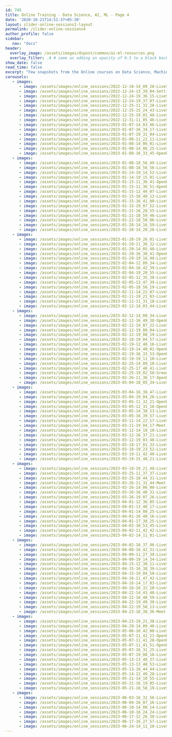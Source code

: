 ```yaml
---
id: 745    
title: Online Training - Data Science, AI, ML - Page 4
date: '2020-10-21T14:51:37+05:30'
layout: slider-online-sessions2-layout      
permalink: /slider-online-sessions4
author_profile: false
sidebar:
   nav: "docs"
header:
  overlay_image: /assets/images/dspost/common/ai-ml-resources.png
  overlay_filter: .4 # same as adding an opacity of 0.5 to a black background
show_date: false
read_time: false
excerpt: "Few snapshots from the Online courses on Data Science, Machine Learning, Deep Learning, NLP, Project Management, Agile Management. 2000+ learners, 400+ sessions, 1600+ Hours. Learners across the Glove."
carousels:
   - images: 
      - image: /assets/images/online_sessions/2022-12-18-14_09_28-LiveSession-upGrad.png
      - image: /assets/images/online_sessions/2022-12-24-13_39_04-Settings.png
      - image: /assets/images/online_sessions/2022-12-24-19_36_15-LiveSession-upGrad.png
      - image: /assets/images/online_sessions/2022-12-24-19_37_07-LiveSession-upGrad.png
      - image: /assets/images/online_sessions/2022-12-25-11_32_28-LiveSession-upGrad.png
      - image: /assets/images/online_sessions/2022-12-25-15_24_43-LiveSession-upGrad.png
      - image: /assets/images/online_sessions/2022-12-25-19_01_48-LiveSession-upGrad.png
      - image: /assets/images/online_sessions/2022-12-31-11_05_46-LiveSession-upGrad.png
      - image: /assets/images/online_sessions/2023-01-07-14_03_46-LiveSession-upGrad.jpg
      - image: /assets/images/online_sessions/2023-01-07-16_34_17-LiveSession-upGrad.jpg
      - image: /assets/images/online_sessions/2023-01-07-19_31_04-LiveSession-upGrad.jpg
      - image: /assets/images/online_sessions/2023-01-08-11_22_11-LiveSession-upGrad.jpg
      - image: /assets/images/online_sessions/2023-01-08-14_06_01-LiveSession-upGrad.jpg
      - image: /assets/images/online_sessions/2023-01-08-14_06_25-LiveSession-upGrad.jpg
      - image: /assets/images/online_sessions/2023-01-08-16_33_45-OpenBoard.jpg
   - images: 
      - image: /assets/images/online_sessions/2023-01-08-18_56_49-LiveSession-upGrad.jpg
      - image: /assets/images/online_sessions/2023-01-08-18_56_56-LiveSession-upGrad.jpg
      - image: /assets/images/online_sessions/2023-01-14-19_14_52-LiveSession-upGrad.jpg
      - image: /assets/images/online_sessions/2023-01-14-19_15_01-LiveSession-upGrad.jpg
      - image: /assets/images/online_sessions/2023-01-15-11_36_41-OpenBoard.jpg
      - image: /assets/images/online_sessions/2023-01-15-11_36_51-OpenBoard.jpg
      - image: /assets/images/online_sessions/2023-01-15-12_44_07-LiveSession-upGrad.jpg
      - image: /assets/images/online_sessions/2023-01-15-16_40_13-LiveSession-upGrad.jpg
      - image: /assets/images/online_sessions/2023-01-15-16_41_00-LiveSession-upGrad.jpg
      - image: /assets/images/online_sessions/2023-01-15-19_07_52-LiveSession-upGrad.jpg
      - image: /assets/images/online_sessions/2023-01-21-16_28_55-LiveSession-upGrad.jpg
      - image: /assets/images/online_sessions/2023-01-21-18_59_46-LiveSession-upGrad.jpg
      - image: /assets/images/online_sessions/2023-01-22-18_50_06-LiveSession-upGrad.jpg
      - image: /assets/images/online_sessions/2023-01-28-14_16_59-LiveSession-upGrad.jpg
      - image: /assets/images/online_sessions/2023-01-28-14_20_26-LiveSession-upGrad.jpg
   - images: 
      - image: /assets/images/online_sessions/2023-01-28-19_26_01-LiveSession-upGrad.jpg
      - image: /assets/images/online_sessions/2023-01-29-11_36_32-LiveSession-upGrad.jpg
      - image: /assets/images/online_sessions/2023-01-29-14_05_48-LiveSession-upGrad.jpg
      - image: /assets/images/online_sessions/2023-01-29-16_30_41-OpenBoard.jpg
      - image: /assets/images/online_sessions/2023-01-29-19_16_40-LiveSession-upGrad.jpg
      - image: /assets/images/online_sessions/2023-02-04-12_09_34-LiveSession-upGrad.jpg
      - image: /assets/images/online_sessions/2023-02-04-16_42_39-LiveSession-upGrad.jpg
      - image: /assets/images/online_sessions/2023-02-04-19_20_55-LiveSession-upGrad.jpg
      - image: /assets/images/online_sessions/2023-02-05-12_35_38-LiveSession-upGrad.jpg
      - image: /assets/images/online_sessions/2023-02-05-13_47_39-LiveSession-upGrad.jpg
      - image: /assets/images/online_sessions/2023-02-05-18_56_19-LiveSession-upGrad.jpg
      - image: /assets/images/online_sessions/2023-02-11-14_22_07-LiveSession-upGrad.jpg
      - image: /assets/images/online_sessions/2023-02-11-19_21_03-LiveSession-upGrad.jpg
      - image: /assets/images/online_sessions/2023-02-12-11_31_18-LiveSession-upGrad.jpg
      - image: /assets/images/online_sessions/2023-02-12-14_03_44-LiveSession-upGrad.jpg
   - images: 
      - image: /assets/images/online_sessions/2023-02-12-14_09_34-LiveSession-upGrad.jpg
      - image: /assets/images/online_sessions/2023-02-12-16_49_30-OpenBoard.jpg
      - image: /assets/images/online_sessions/2023-02-12-19_07_22-LiveSession-upGrad.jpg
      - image: /assets/images/online_sessions/2023-02-12-19_08_04-LiveSession-upGrad.jpg
      - image: /assets/images/online_sessions/2023-02-12-19_08_19-LiveSession-upGrad.jpg
      - image: /assets/images/online_sessions/2023-02-18-19_04_57-LiveSession-upGrad-Brave.jpg
      - image: /assets/images/online_sessions/2023-02-19-12_40_16-LiveSession-upGrad-Brave.jpg
      - image: /assets/images/online_sessions/2023-02-19-14_40_01-OpenBoard.jpg
      - image: /assets/images/online_sessions/2023-02-19-16_33_53-OpenBoard.jpg
      - image: /assets/images/online_sessions/2023-02-19-19_11_10-LiveSession-upGrad-Brave.jpg
      - image: /assets/images/online_sessions/2023-02-25-14_09_18-LiveSession-upGrad.png
      - image: /assets/images/online_sessions/2023-02-25-17_48_41-LiveSession-upGrad.png
      - image: /assets/images/online_sessions/2023-02-25-19_02_58-Greenshot.png
      - image: /assets/images/online_sessions/2023-02-26-11_36_17-OpenBoard.png
      - image: /assets/images/online_sessions/2023-03-04-10_05_34-LiveSession-upGrad.png
   - images: 
      - image: /assets/images/online_sessions/2023-03-04-16_38_47-LiveSession-upGrad.png
      - image: /assets/images/online_sessions/2023-03-04-19_04_26-LiveSession-upGrad.png
      - image: /assets/images/online_sessions/2023-03-05-11_32_21-OpenBoard.png
      - image: /assets/images/online_sessions/2023-03-05-12_31_16-OpenBoard.png
      - image: /assets/images/online_sessions/2023-03-05-14_38_53-LiveSession-upGrad.png
      - image: /assets/images/online_sessions/2023-03-05-16_39_57-LiveSession-upGrad.png
      - image: /assets/images/online_sessions/2023-03-11-14_22_17-LiveSession-upGrad.png
      - image: /assets/images/online_sessions/2023-03-11-19_04_17-Meet-jum-ugrn-iqg.png
      - image: /assets/images/online_sessions/2023-03-12-14_18_18-LiveSession-upGrad.png
      - image: /assets/images/online_sessions/2023-03-12-16_37_21-LiveSession-upGrad.png
      - image: /assets/images/online_sessions/2023-03-12-19_03_48-LiveSession-upGrad.png
      - image: /assets/images/online_sessions/2023-03-18-17_01_33-LiveSession-upGrad.png
      - image: /assets/images/online_sessions/2023-03-18-19_23_52-LiveSession-upGrad.png
      - image: /assets/images/online_sessions/2023-03-19-11_42_40-LiveSession-upGrad.png
      - image: /assets/images/online_sessions/2023-03-19-15_48_21-LiveSession-upGrad.png
   - images: 
      - image: /assets/images/online_sessions/2023-03-19-19_21_48-LiveSession-upGrad.png
      - image: /assets/images/online_sessions/2023-03-25-11_37_37-LiveSession-upGrad.png
      - image: /assets/images/online_sessions/2023-03-25-16_44_31-LiveSession-upGrad.png
      - image: /assets/images/online_sessions/2023-03-26-11_31_44-Meet-ouy-esgx-pnt.png
      - image: /assets/images/online_sessions/2023-03-26-14_06_00-LiveSession-upGrad.png
      - image: /assets/images/online_sessions/2023-03-26-16_40_31-LiveSession-upGrad.png
      - image: /assets/images/online_sessions/2023-03-26-19_07_26-LiveSession-upGrad.png
      - image: /assets/images/online_sessions/2023-04-01-12_36_05-LiveSession-upGrad.png
      - image: /assets/images/online_sessions/2023-04-01-13_40_17-LiveSession-upGrad.png
      - image: /assets/images/online_sessions/2023-04-01-14_08_25-LiveSession-upGrad.png
      - image: /assets/images/online_sessions/2023-04-01-16_40_16-LiveSession-upGrad.png
      - image: /assets/images/online_sessions/2023-04-01-17_38_25-LiveSession-upGrad.png
      - image: /assets/images/online_sessions/2023-04-02-10_53_45-LiveSession-upGrad.png
      - image: /assets/images/online_sessions/2023-04-02-11_42_42-LiveSession-upGrad.png
      - image: /assets/images/online_sessions/2023-04-02-14_11_01-LiveSession-upGrad.png
   - images: 
      - image: /assets/images/online_sessions/2023-04-02-16_37_46-LiveSession-upGrad.png
      - image: /assets/images/online_sessions/2023-04-08-16_42_31-LiveSession-upGrad.png
      - image: /assets/images/online_sessions/2023-04-09-11_27_38-LiveSession-upGrad.png
      - image: /assets/images/online_sessions/2023-04-09-19_14_34-LiveSession-upGrad.png
      - image: /assets/images/online_sessions/2023-04-15-12_38_11-LiveSession-upGrad.png
      - image: /assets/images/online_sessions/2023-04-15-16_38_39-LiveSession-upGrad.png
      - image: /assets/images/online_sessions/2023-04-15-19_04_58-LiveSession-upGrad.png
      - image: /assets/images/online_sessions/2023-04-16-11_47_42-LiveSession-upGrad.png
      - image: /assets/images/online_sessions/2023-04-16-14_17_03-LiveSession-upGrad.png
      - image: /assets/images/online_sessions/2023-04-16-16_32_10-LiveSession-upGrad.png
      - image: /assets/images/online_sessions/2023-04-22-14_43_40-LiveSession-upGrad.png
      - image: /assets/images/online_sessions/2023-04-22-16_40_59-LiveSession-upGrad.png
      - image: /assets/images/online_sessions/2023-04-22-19_49_30-LiveSession-upGrad.png
      - image: /assets/images/online_sessions/2023-04-22-19_50_13-LiveSession-upGrad.png
      - image: /assets/images/online_sessions/2023-04-23-16_38_36-Meet-qvu-gjwx-nyy.png
   - images: 
      - image: /assets/images/online_sessions/2023-04-23-19_21_38-LiveSession-upGrad.png
      - image: /assets/images/online_sessions/2023-04-29-14_09_40-LiveSession-upGrad.png
      - image: /assets/images/online_sessions/2023-05-06-16_42_00-LiveSession-upGrad.png
      - image: /assets/images/online_sessions/2023-05-07-11_41_21-OpenBoard.png
      - image: /assets/images/online_sessions/2023-05-07-11_41_28-OpenBoard.png
      - image: /assets/images/online_sessions/2023-05-07-11_41_51-OpenBoard.png
      - image: /assets/images/online_sessions/2023-05-07-16_31_25-LiveSession-upGrad.png
      - image: /assets/images/online_sessions/2023-05-07-19_08_18-LiveSession-upGrad.png
      - image: /assets/images/online_sessions/2023-05-13-13_48_37-LiveSession-upGrad.png
      - image: /assets/images/online_sessions/2023-05-13-13_48_53-LiveSession-upGrad.png
      - image: /assets/images/online_sessions/2023-05-13-16_44_44-LiveSession-upGrad.png
      - image: /assets/images/online_sessions/2023-05-14-12_49_28-LiveSession-upGrad.png
      - image: /assets/images/online_sessions/2023-05-21-14_10_55-LiveSession-upGrad.png
      - image: /assets/images/online_sessions/2023-05-21-16_19_05-LiveSession-upGrad.png
      - image: /assets/images/online_sessions/2023-05-21-18_58_19-LiveSession-upGrad.png
   - images: 
      - image: /assets/images/online_sessions/2023-06-03-16_32_56-LiveSession-upGrad.png
      - image: /assets/images/online_sessions/2023-06-04-16_07_16-LiveSession-upGrad.png
      - image: /assets/images/online_sessions/2023-06-10-14_00_14-LiveSession-upGrad.png
      - image: /assets/images/online_sessions/2023-06-10-16_24_24-LiveSession-upGrad.png
      - image: /assets/images/online_sessions/2023-06-17-12_26_30-LiveSession-upGrad.png
      - image: /assets/images/online_sessions/2023-06-17-16_27_57-LiveSession-upGrad.png
      - image: /assets/images/online_sessions/2023-06-24-14_11_18-LiveSession-upGrad.png
---    
```




